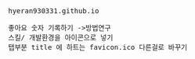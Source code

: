 <pre>

hyeran930331.github.io

좋아요 숫자 기록하기 ->방법연구
스킬/ 개발환경을 아이콘으로 넣기
탭부분 title 에 하트는 favicon.ico 다른걸로 바꾸기
</pre?
